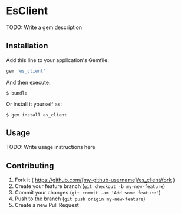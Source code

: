 # EsClient

TODO: Write a gem description

## Installation

Add this line to your application's Gemfile:

```ruby
gem 'es_client'
```

And then execute:

    $ bundle

Or install it yourself as:

    $ gem install es_client

## Usage

TODO: Write usage instructions here

## Contributing

1. Fork it ( https://github.com/[my-github-username]/es_client/fork )
2. Create your feature branch (`git checkout -b my-new-feature`)
3. Commit your changes (`git commit -am 'Add some feature'`)
4. Push to the branch (`git push origin my-new-feature`)
5. Create a new Pull Request
